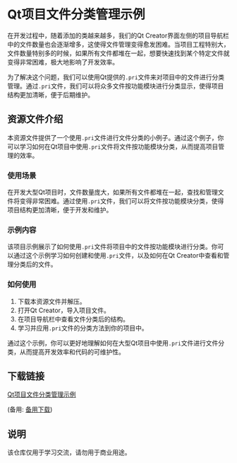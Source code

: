 # Qt项目文件分类管理示例

在开发过程中，随着添加的类越来越多，我们的Qt Creator界面左侧的项目导航栏中的文件数量也会逐渐增多，这使得文件管理变得愈发困难。当项目工程特别大，文件数量特别多的时候，如果所有文件都堆在一起，想要快速找到某个特定文件就变得非常困难，极大地影响了开发效率。

为了解决这个问题，我们可以使用Qt提供的`.pri`文件来对项目中的文件进行分类管理。通过`.pri`文件，我们可以将众多文件按功能模块进行分类显示，使得项目结构更加清晰，便于后期维护。

## 资源文件介绍

本资源文件提供了一个使用`.pri`文件进行文件分类的小例子。通过这个例子，你可以学习如何在Qt项目中使用`.pri`文件将文件按功能模块分类，从而提高项目管理的效率。

### 使用场景

在开发大型Qt项目时，文件数量庞大，如果所有文件都堆在一起，查找和管理文件将变得非常困难。通过使用`.pri`文件，我们可以将文件按功能模块分类，使得项目结构更加清晰，便于开发和维护。

### 示例内容

该项目示例展示了如何使用`.pri`文件将项目中的文件按功能模块进行分类。你可以通过这个示例学习如何创建和使用`.pri`文件，以及如何在Qt Creator中查看和管理分类后的文件。

### 如何使用

1. 下载本资源文件并解压。
2. 打开Qt Creator，导入项目文件。
3. 在项目导航栏中查看文件分类后的结构。
4. 学习并应用`.pri`文件的分类方法到你的项目中。

通过这个示例，你可以更好地理解如何在大型Qt项目中使用`.pri`文件进行文件分类，从而提高开发效率和代码的可维护性。

## 下载链接
[Qt项目文件分类管理示例](https://pan.quark.cn/s/d75f96c9e2b6) 

(备用: [备用下载](https://pan.baidu.com/s/1j3aRRKw74ljezb_O5boT-A?pwd=1234))

## 说明

该仓库仅用于学习交流，请勿用于商业用途。
